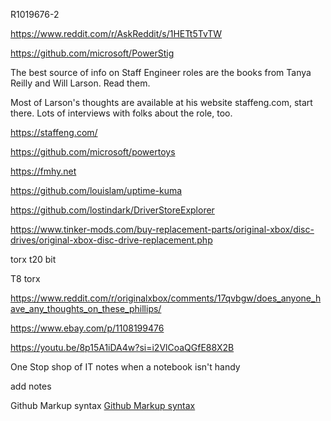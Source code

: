 R1019676-2

https://www.reddit.com/r/AskReddit/s/1HETt5TvTW

https://github.com/microsoft/PowerStig

The best source of info on Staff Engineer roles are the books from Tanya Reilly and Will Larson. Read them.

Most of Larson's thoughts are available at his website staffeng.com, start there. Lots of interviews with folks about the role, too.


https://staffeng.com/


https://github.com/microsoft/powertoys

https://fmhy.net

https://github.com/louislam/uptime-kuma

https://github.com/lostindark/DriverStoreExplorer

https://www.tinker-mods.com/buy-replacement-parts/original-xbox/disc-drives/original-xbox-disc-drive-replacement.php

torx t20 bit

T8 torx

https://www.reddit.com/r/originalxbox/comments/17qvbgw/does_anyone_have_any_thoughts_on_these_phillips/


https://www.ebay.com/p/1108199476

https://youtu.be/8p15A1iDA4w?si=i2VlCoaQGfE88X2B

One Stop shop of IT notes when a notebook isn't handy

add notes

Github Markup syntax [Github Markup syntax]([https://pages.github.com/](https://docs.github.com/en/get-started/writing-on-github/getting-started-with-writing-and-formatting-on-github/basic-writing-and-formatting-syntax))
